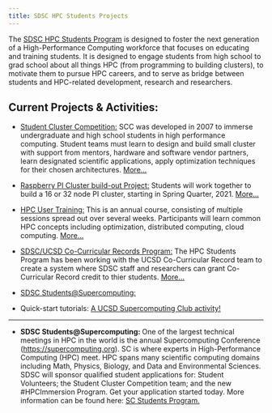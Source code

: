 ```yaml
---
title: SDSC HPC Students Projects
---
```


The <a href="https://www.sdsc.edu/education_and_training/hpc_students.html">SDSC HPC Students Program</a> is designed to foster the next generation of a High-Performance Computing workforce that focuses on educating and training students. It is designed to engage students from high school to grad school about all things HPC (from programming to building clusters), to motivate them to pursue HPC careers, and to serve as bridge between students and HPC-related development, research and researchers. 

## Current Projects & Activities:

* <a href="https://hpc-students.sdsc.edu/scc/index.html">Student Cluster Competition:</a> 
SCC was developed in 2007 to immerse undergraduate and high school students in high performance computing.
Student teams must learn to design and build small cluster with support from mentors, hardware and
software vendor partners, learn designated scientific applications, apply optimization techniques
for their chosen architectures. <a href="https://hpc-students.sdsc.edu/scc/index.html">More...</a>
* <a href="https://hpc-students.sdsc.edu/pi_proj.html">Raspberry PI Cluster build-out Project:</a>
Students will work together to build a 16 or 32 node PI cluster, starting in Spring Quarter, 2021. 
    <a href="https://hpc-students.sdsc.edu/pi_proj.html">More...</a>
* <a href="https://hpc-students.sdsc.edu/hpc-training/index.html">HPC User Training:</a> 
This is an annual course, consisting of multiple sessions spread out over several weeks. Participants will learn common HPC concepts including optimization, distributed computing, cloud computing. <a href="https://hpc-students.sdsc.edu/hpc-training/index.html">More...</a>
* <a href="https://hpc-students.sdsc.edu/sdsc-ccr-program.html">SDSC/UCSD Co-Curricular Records Program:</a> 
The HPC Students Program has been working with the UCSD Co-Curricular Record team to create a system where SDSC staff and researchers can grant Co-Curricular Record credit to thier students. <a href="https://hpc-students.sdsc.edu/sdsc-ccr-program.html">More...</a>
* [SDSC Students@Supercomputing:](#students-at-sc)

* Quick-start tutorials: <a href="">A UCSD Supercomputing Club activity!</a>
 <hr>
 
<ul>
 <li><b>SDSC Students@Supercomputing: </b><a name="students-at-sc"></a>
    One of the largest technical meetings in HPC in the world is the annual Supercomputing Conference
    (<a href="https://supercomputing.org">https://supercomputing.org</a>). SC is where experts in
    High-Performance Computing (HPC) meet. HPC spans many scientific computing domains including
    Math, Physics, Biology, and Data and Environmental Sciences. <br>
    SDSC will sponsor qualified student applications for: Student Volunteers;
    the Student Cluster Competition team; and the new #HPCImmersion Program. Get your application started today.
    More information can be found here:
    <a href="hhttps://sc21.supercomputing.org/program/studentssc/">SC Students Program.</a>
  </li>
  </ul>